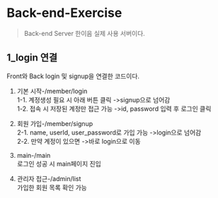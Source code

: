 # Back-end-Exercise
>Back-end Server 한이음 실제 사용 서버이다.

## 1_login 연결
Front와 Back login 및 signup을 연결한 코드이다.
1. 기본 시작-/member/login </br>
  1-1. 계정생성 필요 시 아래 버튼 클릭 ->signup으로 넘어감 </br>
  1-2. 접속 시 저장된 계정만 접근 가능 ->id, password 입력 후 로그인 클릭 </br>
2. 회원 가입-/member/signup </br>
  2-1. name, userId, user_password로 가입 가능 ->login으로 넘어감 </br>
  2-2. 만약 계정이 있으면 ->바로 login으로 이동 </br>
3. main-/main </br>
로그인 성공 시 main페이지 진입 </br>

4. 관리자 접근-/admin/list </br>
가입한 회원 목록 확인 가능 </br>
